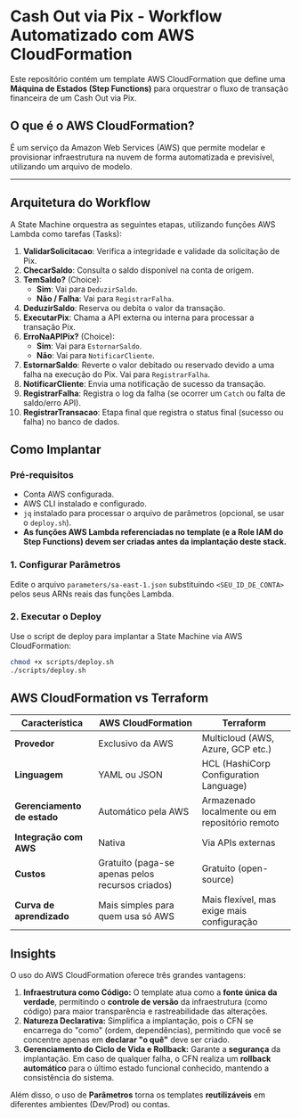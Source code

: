 # Cash Out via Pix - Workflow Automatizado com AWS CloudFormation

Este repositório contém um template AWS CloudFormation que define uma **Máquina de Estados (Step Functions)** para orquestrar o fluxo de transação financeira de um Cash Out via Pix.

## O que é o AWS CloudFormation?

É um serviço da Amazon Web Services (AWS) que permite modelar e provisionar infraestrutura na nuvem de forma automatizada e previsível, utilizando um arquivo de modelo.

---

## Arquitetura do Workflow

A State Machine orquestra as seguintes etapas, utilizando funções AWS Lambda como tarefas (Tasks):

1.  **ValidarSolicitacao**: Verifica a integridade e validade da solicitação de Pix.
2.  **ChecarSaldo**: Consulta o saldo disponível na conta de origem.
3.  **TemSaldo?** (Choice):
    * **Sim**: Vai para `DeduzirSaldo`.
    * **Não / Falha**: Vai para `RegistrarFalha`.
4.  **DeduzirSaldo**: Reserva ou debita o valor da transação.
5.  **ExecutarPix**: Chama a API externa ou interna para processar a transação Pix.
6.  **ErroNaAPIPix?** (Choice):
    * **Sim**: Vai para `EstornarSaldo`.
    * **Não**: Vai para `NotificarCliente`.
7.  **EstornarSaldo**: Reverte o valor debitado ou reservado devido a uma falha na execução do Pix. Vai para `RegistrarFalha`.
8.  **NotificarCliente**: Envia uma notificação de sucesso da transação.
9.  **RegistrarFalha**: Registra o log da falha (se ocorrer um `Catch` ou falta de saldo/erro API).
10. **RegistrarTransacao**: Etapa final que registra o status final (sucesso ou falha) no banco de dados.

## Como Implantar

### Pré-requisitos

* Conta AWS configurada.
* AWS CLI instalado e configurado.
* `jq` instalado para processar o arquivo de parâmetros (opcional, se usar o `deploy.sh`).
* **As funções AWS Lambda referenciadas no template (e a Role IAM do Step Functions) devem ser criadas antes da implantação deste stack.**

### 1. Configurar Parâmetros

Edite o arquivo `parameters/sa-east-1.json` substituindo `<SEU_ID_DE_CONTA>` pelos seus ARNs reais das funções Lambda.

### 2. Executar o Deploy

Use o script de deploy para implantar a State Machine via AWS CloudFormation:

```bash
chmod +x scripts/deploy.sh
./scripts/deploy.sh
```

##  AWS CloudFormation vs Terraform


| Característica | **AWS CloudFormation** | **Terraform** |
|----------------|------------------------|----------------|
| **Provedor** | Exclusivo da AWS | Multicloud (AWS, Azure, GCP etc.) |
| **Linguagem** | YAML ou JSON | HCL (HashiCorp Configuration Language) |
| **Gerenciamento de estado** | Automático pela AWS | Armazenado localmente ou em repositório remoto |
| **Integração com AWS** | Nativa | Via APIs externas |
| **Custos** | Gratuito (paga-se apenas pelos recursos criados) | Gratuito (open-source) |
| **Curva de aprendizado** | Mais simples para quem usa só AWS | Mais flexível, mas exige mais configuração |

## Insights
O uso do AWS CloudFormation oferece três grandes vantagens:

1.  **Infraestrutura como Código:** O template atua como a **fonte única da verdade**, permitindo o **controle de versão** da infraestrutura (como código) para maior transparência e rastreabilidade das alterações.
2.  **Natureza Declarativa:** Simplifica a implantação, pois o CFN se encarrega do "como" (ordem, dependências), permitindo que você se concentre apenas em **declarar "o quê"** deve ser criado.
3.  **Gerenciamento do Ciclo de Vida e Rollback:** Garante a **segurança** da implantação. Em caso de qualquer falha, o CFN realiza um **rollback automático** para o último estado funcional conhecido, mantendo a consistência do sistema.

Além disso, o uso de **Parâmetros** torna os templates **reutilizáveis** em diferentes ambientes (Dev/Prod) ou contas.
